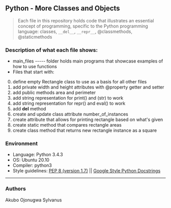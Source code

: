 ## Python - More Classes and Objects
> Each file in this repository holds code that illustrates an essential concept of programming,
> specific to the Python programming language:
> classes, ```__del__```, ```__repr__```, @classmethods, @staticmethods

### Description of what each file shows:
* main_files ----- folder holds main programs that showcase examples of how to use functions
* Files that start with:
0. define empty Rectangle class to use as a basis for all other files
1. add private width and height attributes with @property getter and setter
2. add public methods area and perimeter
3. add string representation for print() and (str) to work
4. add string representation for repr() and eval() to work
5. add __del__ method
6. create and update class attribute number_of_instances
7. create attribute that allows for printing rectangle based on what's given
8. create static method that compares rectangle areas
9. create class method that returns new rectangle instance as a square

### Environment
* Language: Python 3.4.3
* OS: Ubuntu 20.10
* Compiler: python3
* Style guidelines: [PEP 8 (version 1.7)](https://www.python.org/dev/peps/pep-0008/) || [Google Style Python Docstrings](http://sphinxcontrib-napoleon.readthedocs.io/en/latest/example_google.html)
---
### Authors
Akubo Ojonugwa Sylvanus
